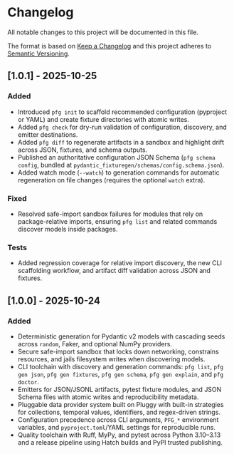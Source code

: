 # Changelog

All notable changes to this project will be documented in this file.

The format is based on [Keep a Changelog](https://keepachangelog.com/en/1.0.0/) and this project adheres to [Semantic Versioning](https://semver.org/spec/v2.0.0.html).

## [1.0.1] - 2025-10-25

### Added

- Introduced `pfg init` to scaffold recommended configuration (pyproject or YAML) and create fixture directories with atomic writes.
- Added `pfg check` for dry-run validation of configuration, discovery, and emitter destinations.
- Added `pfg diff` to regenerate artifacts in a sandbox and highlight drift across JSON, fixtures, and schema outputs.
- Published an authoritative configuration JSON Schema (`pfg schema config`, bundled at `pydantic_fixturegen/schemas/config.schema.json`).
- Added watch mode (`--watch`) to generation commands for automatic regeneration on file changes (requires the optional `watch` extra).

### Fixed

- Resolved safe-import sandbox failures for modules that rely on package-relative imports, ensuring `pfg list` and related commands discover models inside packages.

### Tests

- Added regression coverage for relative import discovery, the new CLI scaffolding workflow, and artifact diff validation across JSON and fixtures.

## [1.0.0] - 2025-10-24

### Added

- Deterministic generation for Pydantic v2 models with cascading seeds across `random`, Faker, and optional NumPy providers.
- Secure safe-import sandbox that locks down networking, constrains resources, and jails filesystem writes when discovering models.
- CLI toolchain with discovery and generation commands: `pfg list`, `pfg gen json`, `pfg gen fixtures`, `pfg gen schema`, `pfg gen explain`, and `pfg doctor`.
- Emitters for JSON/JSONL artifacts, pytest fixture modules, and JSON Schema files with atomic writes and reproducibility metadata.
- Pluggable data provider system built on Pluggy with built-in strategies for collections, temporal values, identifiers, and regex-driven strings.
- Configuration precedence across CLI arguments, `PFG_*` environment variables, and `pyproject.toml`/YAML settings for reproducible runs.
- Quality toolchain with Ruff, MyPy, and pytest across Python 3.10–3.13 and a release pipeline using Hatch builds and PyPI trusted publishing.
